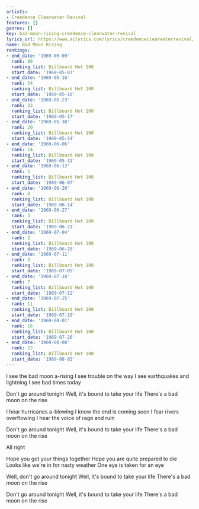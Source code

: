 ```yaml
---
artists:
- Creedence Clearwater Revival
features: []
genres: []
key: bad-moon-rising-creedence-clearwater-revival
lyrics_url: https://www.azlyrics.com/lyrics/creedenceclearwaterrevival/badmoonrising.html
name: Bad Moon Rising
rankings:
- end_date: '1969-05-09'
  rank: 80
  ranking_list: Billboard Hot 100
  start_date: '1969-05-03'
- end_date: '1969-05-16'
  rank: 54
  ranking_list: Billboard Hot 100
  start_date: '1969-05-10'
- end_date: '1969-05-23'
  rank: 33
  ranking_list: Billboard Hot 100
  start_date: '1969-05-17'
- end_date: '1969-05-30'
  rank: 20
  ranking_list: Billboard Hot 100
  start_date: '1969-05-24'
- end_date: '1969-06-06'
  rank: 14
  ranking_list: Billboard Hot 100
  start_date: '1969-05-31'
- end_date: '1969-06-13'
  rank: 5
  ranking_list: Billboard Hot 100
  start_date: '1969-06-07'
- end_date: '1969-06-20'
  rank: 4
  ranking_list: Billboard Hot 100
  start_date: '1969-06-14'
- end_date: '1969-06-27'
  rank: 3
  ranking_list: Billboard Hot 100
  start_date: '1969-06-21'
- end_date: '1969-07-04'
  rank: 2
  ranking_list: Billboard Hot 100
  start_date: '1969-06-28'
- end_date: '1969-07-11'
  rank: 3
  ranking_list: Billboard Hot 100
  start_date: '1969-07-05'
- end_date: '1969-07-18'
  rank: 7
  ranking_list: Billboard Hot 100
  start_date: '1969-07-12'
- end_date: '1969-07-25'
  rank: 11
  ranking_list: Billboard Hot 100
  start_date: '1969-07-19'
- end_date: '1969-08-01'
  rank: 16
  ranking_list: Billboard Hot 100
  start_date: '1969-07-26'
- end_date: '1969-08-08'
  rank: 22
  ranking_list: Billboard Hot 100
  start_date: '1969-08-02'
---
```


I see the bad moon a-rising
I see trouble on the way
I see earthquakes and lightning
I see bad times today

Don't go around tonight
Well, it's bound to take your life
There's a bad moon on the rise

I hear hurricanes a-blowing
I know the end is coming soon
I fear rivers overflowing
I hear the voice of rage and ruin

Don't go around tonight
Well, it's bound to take your life
There's a bad moon on the rise

All right

Hope you got your things together
Hope you are quite prepared to die
Looks like we're in for nasty weather
One eye is taken for an eye

Well, don't go around tonight
Well, it's bound to take your life
There's a bad moon on the rise

Don't go around tonight
Well, it's bound to take your life
There's a bad moon on the rise



